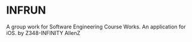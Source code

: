 # INFRUN
A group work for Software Engineering Course Works.
An application for iOS.
by Z348-INFINITY AllenZ
